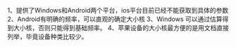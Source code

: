 1、提供了Windows和Android两个平台，ios平台目前已经不能获取到具体的参数
2、Android有明确的频率，可以直观的确定大小核
3、Windows 可以通过估算得到大小核，否则只能得到基础频率。
4、苹果设备的大小核最方便的是用文档直接列举，毕竟设备种类比较少。
